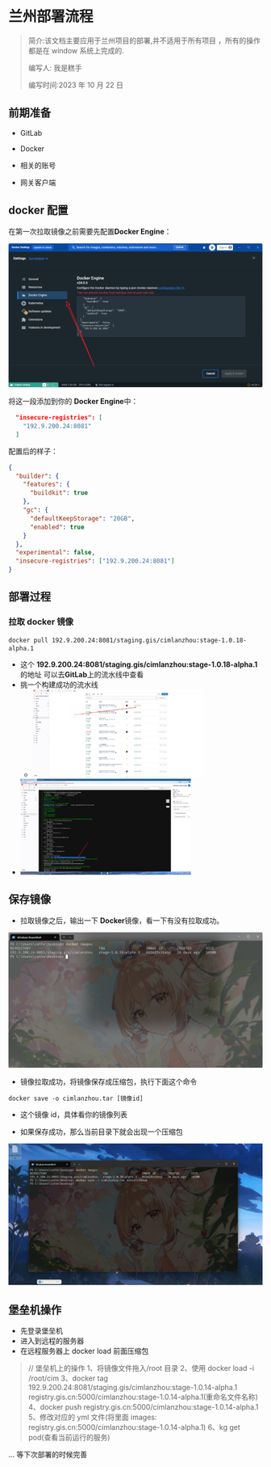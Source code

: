 # 兰州部署流程

> 简介:该文档主要应用于兰州项目的部署,并不适用于所有项目 ，所有的操作都是在 window 系统上完成的.
>
> 编写人: 我是糕手
>
> 编写时间:2023 年 10 月 22 日

## 前期准备

- GitLab

- Docker
- 相关的账号
- 网关客户端

## docker 配置

在第一次拉取镜像之前需要先配置**Docker Engine**：

<img src="./兰州部署.assets/image-20231022173411316.png" alt="image-20231022173411316" style="zoom:50%;" />

将这一段添加到你的 **Docker Engine**中：

```json
  "insecure-registries": [
    "192.9.200.24:8081"
  ]
```

配置后的样子：

```json
{
  "builder": {
    "features": {
      "buildkit": true
    },
    "gc": {
      "defaultKeepStorage": "20GB",
      "enabled": true
    }
  },
  "experimental": false,
  "insecure-registries": ["192.9.200.24:8081"]
}
```

## 部署过程

### 拉取 docker 镜像

```shell
docker pull 192.9.200.24:8081/staging.gis/cimlanzhou:stage-1.0.18-alpha.1
```

- 这个 **192.9.200.24:8081/staging.gis/cimlanzhou:stage-1.0.18-alpha.1**的地址 可以去**GitLab**上的流水线中查看
- 挑一个构建成功的流水线
  - <img src="./兰州部署.assets/image-20231022180452938.png" alt="image-20231022180452938" style="zoom:33%;" />
- <img src="./兰州部署.assets/image-20231022180336952.png" alt="image-20231022180336952" style="zoom:33%;" />

## 保存镜像

- 拉取镜像之后，输出一下 **Docker**镜像，看一下有没有拉取成功。

<img src="./兰州部署.assets/image-20231023155253492.png" alt="image-20231023155253492" style="zoom: 50%;" />

- 镜像拉取成功，将镜像保存成压缩包，执行下面这个命令

```shell
docker save -o cimlanzhou.tar [镜像id]
```

- 这个镜像 id，具体看你的镜像列表

- 如果保存成功，那么当前目录下就会出现一个压缩包

<img src="./兰州部署.assets/image-20231023160227348.png" alt="image-20231023160227348" style="zoom:50%;" />

## 堡垒机操作

- 先登录堡垒机
- 进入到远程的服务器
- 在远程服务器上 docker load 前面压缩包

> // 堡垒机上的操作
> 1、将镜像文件拖入/root 目录
> 2、使用 docker load -i /root/cim
> 3、docker tag 192.9.200.24:8081/staging.gis/cimlanzhou:stage-1.0.14-alpha.1 registry.gis.cn:5000/cimlanzhou:stage-1.0.14-alpha.1(重命名文件名称)
> 4、docker push registry.gis.cn:5000/cimlanzhou:stage-1.0.14-alpha.1
> 5、修改对应的 yml 文件(将里面 images: registry.gis.cn:5000/cimlanzhou:stage-1.0.14-alpha.1)
> 6、kg get pod(查看当前运行的服务)

... 等下次部署的时候完善
